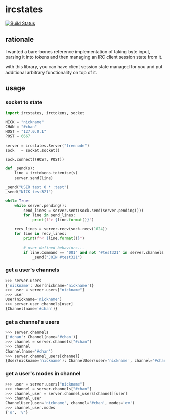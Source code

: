 # ircstates

[![Build Status](https://travis-ci.org/jesopo/ircstates.svg?branch=master)](https://travis-ci.org/jesopo/ircstates)

## rationale

I wanted a bare-bones reference implementation of taking byte input, parsing it
into tokens and then managing an IRC client session state from it.

with this library, you can have client session state managed for you and put
additional arbitrary functionality on top of it.


## usage

### socket to state
```python
import ircstates, irctokens, socket

NICK = "nickname"
CHAN = "#chan"
HOST = "127.0.0.1"
POST = 6667

server = ircstates.Server("freenode")
sock   = socket.socket()

sock.connect((HOST, POST))

def _send(s):
    line = irctokens.tokenise(s)
    server.send(line)

_send("USER test 0 * :test")
_send("NICK test321")

while True:
    while server.pending():
        send_lines = server.sent(sock.send(server.pending()))
        for line in send_lines:
            print(f"> {line.format()}")

    recv_lines = server.recv(sock.recv(1024))
    for line in recv_lines:
        print(f"< {line.format()}")

        # user defined behaviors...
        if line.command == "001" and not "#test321" in server.channels:
            _send("JOIN #test321")
```

### get a user's channels
```python
>>> server.users
{'nickname': User(nickname='nickname')}
>>> user = server.users["nickname"]
>>> user
User(nickname='nickname')
>>> server.user_channels[user]
{Channel(name='#chan')}
```

### get a channel's users
```python
>>> server.channels
{'#chan': Channel(name='#chan')}
>>> channel = server.channels["#chan"]
>>> channel
Channel(name='#chan')
>>> server.channel_users[channel]
{User(nickname='nickname'): ChannelUser(user='nickname', channel='#chan')}
```

### get a user's modes in channel
```python
>>> user = server.users["nickname"]
>>> channel = server.channels["#chan"]
>>> channel_user = server.channel_users[channel][user]
>>> channel_user
ChannelUser(user='nickname', channel='#chan', modes='ov')
>>> channel_user.modes
{'o', 'v'}
```
